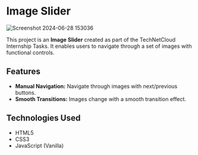 # Image Slider
![Screenshot 2024-06-28 153036](https://github.com/user-attachments/assets/0e506d0f-396c-483f-be1d-7cdd8d243c1d)

This project is an **Image Slider** created as part of the TechNetCloud Internship Tasks. It enables users to navigate through a set of images with functional controls.

## Features

- **Manual Navigation:** Navigate through images with next/previous buttons.
- **Smooth Transitions:** Images change with a smooth transition effect.

## Technologies Used

- HTML5
- CSS3
- JavaScript (Vanilla)
